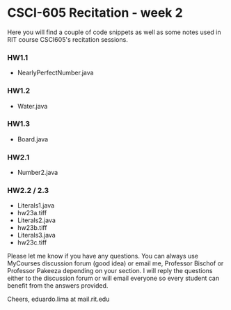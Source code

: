 # CSCI-605 Recitation - week 2

Here you will find a couple of code snippets as well
as some notes used in RIT course CSCI605's recitation
sessions.

### HW1.1

- NearlyPerfectNumber.java

### HW1.2

- Water.java

### HW1.3

- Board.java

### 

### HW2.1

- Number2.java

### HW2.2 / 2.3
- Literals1.java
- hw23a.tiff
- Literals2.java
- hw23b.tiff
- Literals3.java
- hw23c.tiff


Please let me know if you have any questions. You can
always use MyCourses discussion forum (good idea) or
email me, Professor Bischof or Professor Pakeeza depending
on your section. I will reply the questions
either to the discussion forum or will email everyone so
every student can benefit from the answers provided.

Cheers,
eduardo.lima at mail.rit.edu